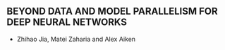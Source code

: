 ## BEYOND DATA AND MODEL PARALLELISM FOR DEEP NEURAL NETWORKS
- Zhihao Jia, Matei Zaharia and Alex Aiken
